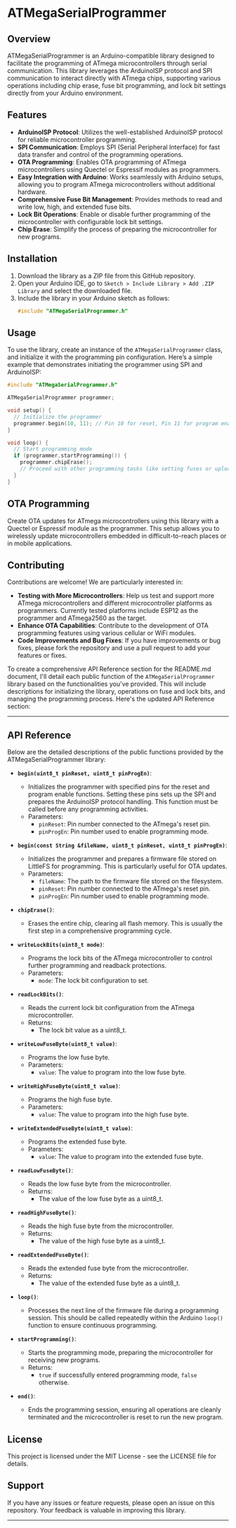 # ATMegaSerialProgrammer

## Overview
ATMegaSerialProgrammer is an Arduino-compatible library designed to facilitate the programming of ATmega microcontrollers through serial communication. This library leverages the ArduinoISP protocol and SPI communication to interact directly with ATmega chips, supporting various operations including chip erase, fuse bit programming, and lock bit settings directly from your Arduino environment.

## Features
- **ArduinoISP Protocol**: Utilizes the well-established ArduinoISP protocol for reliable microcontroller programming.
- **SPI Communication**: Employs SPI (Serial Peripheral Interface) for fast data transfer and control of the programming operations.
- **OTA Programming**: Enables OTA programming of ATmega microcontrollers using Quectel or Espressif modules as programmers.
- **Easy Integration with Arduino**: Works seamlessly with Arduino setups, allowing you to program ATmega microcontrollers without additional hardware.
- **Comprehensive Fuse Bit Management**: Provides methods to read and write low, high, and extended fuse bits.
- **Lock Bit Operations**: Enable or disable further programming of the microcontroller with configurable lock bit settings.
- **Chip Erase**: Simplify the process of preparing the microcontroller for new programs.

## Installation
1. Download the library as a ZIP file from this GitHub repository.
2. Open your Arduino IDE, go to `Sketch > Include Library > Add .ZIP Library` and select the downloaded file.
3. Include the library in your Arduino sketch as follows:
   ```cpp
   #include "ATMegaSerialProgrammer.h"
   ```

## Usage
To use the library, create an instance of the `ATMegaSerialProgrammer` class, and initialize it with the programming pin configuration. Here’s a simple example that demonstrates initiating the programmer using SPI and ArduinoISP:

```cpp
#include "ATMegaSerialProgrammer.h"

ATMegaSerialProgrammer programmer;

void setup() {
  // Initialize the programmer
  programmer.begin(10, 11); // Pin 10 for reset, Pin 11 for program enable
}

void loop() {
  // Start programming mode
  if (programmer.startProgramming()) {
    programmer.chipErase();
    // Proceed with other programming tasks like setting fuses or uploading sketches
  }
}
```

## OTA Programming
Create OTA updates for ATmega microcontrollers using this library with a Quectel or Espressif module as the programmer. This setup allows you to wirelessly update microcontrollers embedded in difficult-to-reach places or in mobile applications.

## Contributing
Contributions are welcome! We are particularly interested in:
- **Testing with More Microcontrollers**: Help us test and support more ATmega microcontrollers and different microcontroller platforms as programmers. Currently tested platforms include ESP12 as the programmer and ATmega2560 as the target.
- **Enhance OTA Capabilities**: Contribute to the development of OTA programming features using various cellular or WiFi modules.
- **Code Improvements and Bug Fixes**: If you have improvements or bug fixes, please fork the repository and use a pull request to add your features or fixes.

To create a comprehensive API Reference section for the README.md document, I'll detail each public function of the `ATMegaSerialProgrammer` library based on the functionalities you've provided. This will include descriptions for initializing the library, operations on fuse and lock bits, and managing the programming process. Here's the updated API Reference section:

---

## API Reference

Below are the detailed descriptions of the public functions provided by the ATMegaSerialProgrammer library:

- **`begin(uint8_t pinReset, uint8_t pinProgEn)`**:
    - Initializes the programmer with specified pins for the reset and program enable functions. Setting these pins sets up the SPI and prepares the ArduinoISP protocol handling. This function must be called before any programming activities.
    - Parameters:
        - `pinReset`: Pin number connected to the ATmega's reset pin.
        - `pinProgEn`: Pin number used to enable programming mode.

- **`begin(const String &fileName, uint8_t pinReset, uint8_t pinProgEn)`**:
    - Initializes the programmer and prepares a firmware file stored on LittleFS for programming. This is particularly useful for OTA updates.
    - Parameters:
        - `fileName`: The path to the firmware file stored on the filesystem.
        - `pinReset`: Pin number connected to the ATmega's reset pin.
        - `pinProgEn`: Pin number used to enable programming mode.

- **`chipErase()`**:
    - Erases the entire chip, clearing all flash memory. This is usually the first step in a comprehensive programming cycle.

- **`writeLockBits(uint8_t mode)`**:
    - Programs the lock bits of the ATmega microcontroller to control further programming and readback protections.
    - Parameters:
        - `mode`: The lock bit configuration to set.

- **`readLockBits()`**:
    - Reads the current lock bit configuration from the ATmega microcontroller.
    - Returns:
        - The lock bit value as a uint8_t.

- **`writeLowFuseByte(uint8_t value)`**:
    - Programs the low fuse byte.
    - Parameters:
        - `value`: The value to program into the low fuse byte.

- **`writeHighFuseByte(uint8_t value)`**:
    - Programs the high fuse byte.
    - Parameters:
        - `value`: The value to program into the high fuse byte.

- **`writeExtendedFuseByte(uint8_t value)`**:
    - Programs the extended fuse byte.
    - Parameters:
        - `value`: The value to program into the extended fuse byte.

- **`readLowFuseByte()`**:
    - Reads the low fuse byte from the microcontroller.
    - Returns:
        - The value of the low fuse byte as a uint8_t.

- **`readHighFuseByte()`**:
    - Reads the high fuse byte from the microcontroller.
    - Returns:
        - The value of the high fuse byte as a uint8_t.

- **`readExtendedFuseByte()`**:
    - Reads the extended fuse byte from the microcontroller.
    - Returns:
        - The value of the extended fuse byte as a uint8_t.

- **`loop()`**:
    - Processes the next line of the firmware file during a programming session. This should be called repeatedly within the Arduino `loop()` function to ensure continuous programming.

- **`startProgramming()`**:
    - Starts the programming mode, preparing the microcontroller for receiving new programs.
    - Returns:
        - `true` if successfully entered programming mode, `false` otherwise.

- **`end()`**:
    - Ends the programming session, ensuring all operations are cleanly terminated and the microcontroller is reset to run the new program.

## License
This project is licensed under the MIT License - see the LICENSE file for details.

## Support
If you have any issues or feature requests, please open an issue on this repository. Your feedback is valuable in improving this library.

---